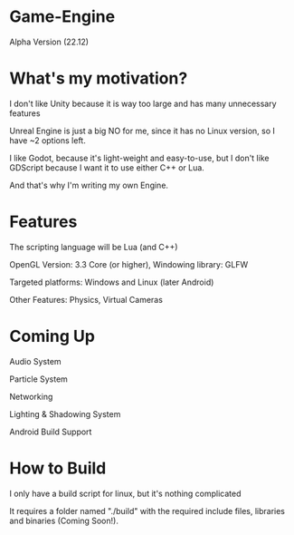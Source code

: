 # Game-Engine
Alpha Version (22.12)

# What's my motivation?
I don't like Unity because it is way too large and has many unnecessary features

Unreal Engine is just a big NO for me, since it has no Linux version, so I have ~2 options left.

I like Godot, because it's light-weight and easy-to-use, but I don't like GDScript because I want it to use either C++ or Lua.

And that's why I'm writing my own Engine.

# Features
The scripting language will be Lua (and C++)

OpenGL Version: 3.3 Core (or higher), Windowing library: GLFW

Targeted platforms: Windows and Linux (later Android)

Other Features: Physics, Virtual Cameras

# Coming Up
Audio System

Particle System

Networking

Lighting & Shadowing System


Android Build Support

# How to Build
I only have a build script for linux, but it's nothing complicated

It requires a folder named "./build" with the required include files, libraries and binaries (Coming Soon!).
